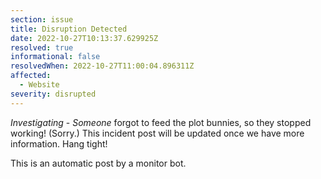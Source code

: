 ```yaml
---
section: issue
title: Disruption Detected
date: 2022-10-27T10:13:37.629925Z
resolved: true
informational: false
resolvedWhen: 2022-10-27T11:00:04.896311Z
affected:
  - Website
severity: disrupted
---
```

*Investigating* - _Someone_ forgot to feed the plot bunnies, so they stopped working! (Sorry.) This incident post will be updated once we have more information. Hang tight!

This is an automatic post by a monitor bot.
        